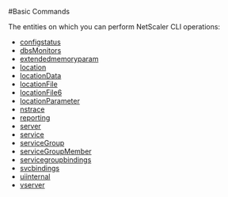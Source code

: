 #Basic Commands

The entities on which you can perform NetScaler CLI operations:
<ul><li><a href="../../basic/configstatus/configstatus">configstatus</a></li><li><a href="../../basic/dbsmonitors/dbsmonitors">dbsMonitors</a></li><li><a href="../../basic/extendedmemoryparam/extendedmemoryparam">extendedmemoryparam</a></li><li><a href="../../basic/location/location">location</a></li><li><a href="../../basic/locationdata/locationdata">locationData</a></li><li><a href="../../basic/locationfile/locationfile">locationFile</a></li><li><a href="../../basic/locationfile6/locationfile6">locationFile6</a></li><li><a href="../../basic/locationparameter/locationparameter">locationParameter</a></li><li><a href="../../basic/nstrace/nstrace">nstrace</a></li><li><a href="../../basic/reporting/reporting">reporting</a></li><li><a href="../../basic/server/server">server</a></li><li><a href="../../basic/service/service">service</a></li><li><a href="../../basic/servicegroup/servicegroup">serviceGroup</a></li><li><a href="../../basic/servicegroupmember/servicegroupmember">serviceGroupMember</a></li><li><a href="../../basic/servicegroupbindings/servicegroupbindings">servicegroupbindings</a></li><li><a href="../../basic/svcbindings/svcbindings">svcbindings</a></li><li><a href="../../basic/uiinternal/uiinternal">uiinternal</a></li><li><a href="../../basic/vserver/vserver">vserver</a></li></ul>



